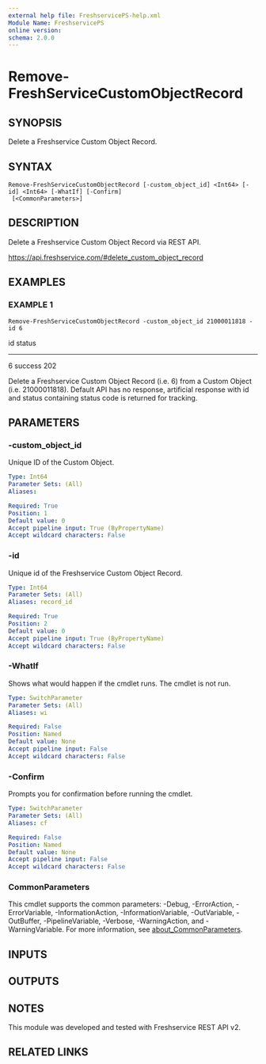 ```yaml
---
external help file: FreshservicePS-help.xml
Module Name: FreshservicePS
online version:
schema: 2.0.0
---
```


# Remove-FreshServiceCustomObjectRecord

## SYNOPSIS
Delete a Freshservice Custom Object Record.

## SYNTAX

```
Remove-FreshServiceCustomObjectRecord [-custom_object_id] <Int64> [-id] <Int64> [-WhatIf] [-Confirm]
 [<CommonParameters>]
```

## DESCRIPTION
Delete a Freshservice Custom Object Record via REST API.

https://api.freshservice.com/#delete_custom_object_record

## EXAMPLES

### EXAMPLE 1
```
Remove-FreshServiceCustomObjectRecord -custom_object_id 21000011818 -id 6
```

id status
-- ------
6 success 202

Delete a Freshservice Custom Object Record (i.e.
6) from a Custom Object (i.e.
21000011818).
Default API
has no response, artificial response with id and status containing status code is returned for tracking.

## PARAMETERS

### -custom_object_id
Unique ID of the Custom Object.

```yaml
Type: Int64
Parameter Sets: (All)
Aliases:

Required: True
Position: 1
Default value: 0
Accept pipeline input: True (ByPropertyName)
Accept wildcard characters: False
```

### -id
Unique id of the Freshservice Custom Object Record.

```yaml
Type: Int64
Parameter Sets: (All)
Aliases: record_id

Required: True
Position: 2
Default value: 0
Accept pipeline input: True (ByPropertyName)
Accept wildcard characters: False
```

### -WhatIf
Shows what would happen if the cmdlet runs.
The cmdlet is not run.

```yaml
Type: SwitchParameter
Parameter Sets: (All)
Aliases: wi

Required: False
Position: Named
Default value: None
Accept pipeline input: False
Accept wildcard characters: False
```

### -Confirm
Prompts you for confirmation before running the cmdlet.

```yaml
Type: SwitchParameter
Parameter Sets: (All)
Aliases: cf

Required: False
Position: Named
Default value: None
Accept pipeline input: False
Accept wildcard characters: False
```

### CommonParameters
This cmdlet supports the common parameters: -Debug, -ErrorAction, -ErrorVariable, -InformationAction, -InformationVariable, -OutVariable, -OutBuffer, -PipelineVariable, -Verbose, -WarningAction, and -WarningVariable. For more information, see [about_CommonParameters](http://go.microsoft.com/fwlink/?LinkID=113216).

## INPUTS

## OUTPUTS

## NOTES
This module was developed and tested with Freshservice REST API v2.

## RELATED LINKS
